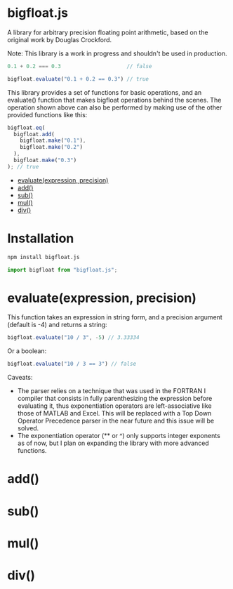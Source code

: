 # bigfloat.js
A library for arbitrary precision floating point arithmetic, based on the original work by Douglas Crockford.

Note: This library is a work in progress and shouldn't be used in production.

```javascript
0.1 + 0.2 === 0.3                     // false

bigfloat.evaluate("0.1 + 0.2 == 0.3") // true
```

This library provides a set of functions for basic operations, and an evaluate() function that makes bigfloat operations behind the scenes. The operation shown above can also be performed by making use of the other provided functions like this:
```javascript
bigfloat.eq(
  bigfloat.add(
    bigfloat.make("0.1"),
    bigfloat.make("0.2")
  ),
  bigfloat.make("0.3")
); // true
```

- [evaluate(expression, precision)](#evaluateexpression-precision)
- [add()](#add)
- [sub()](#sub)
- [mul()](#mul)
- [div()](#div)

# Installation

```bash
npm install bigfloat.js
```
```javascript
import bigfloat from "bigfloat.js";
```
  
# evaluate(expression, precision)
This function takes an expression in string form, and a precision argument (default is -4) and returns a string:
```javascript
bigfloat.evaluate("10 / 3", -5) // 3.33334
```

Or a boolean:
```javascript
bigfloat.evaluate("10 / 3 == 3") // false
```

Caveats:
- The parser relies on a technique that was used in the FORTRAN I compiler that consists in fully parenthesizing the expression before evaluating it, thus exponentiation operators are left-associative like those of MATLAB and Excel. This will be replaced with a Top Down Operator Precedence parser in the near future and this issue will be solved.
-  The exponentiation operator (** or ^) only supports integer exponents as of now, but I plan on expanding the library with more advanced functions.

# add()
# sub()
# mul()
# div()
